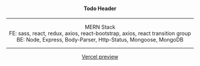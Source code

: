 <h4 align="center">Todo Header</h4>
<hr>
<div align="center">MERN Stack<br>FE: sass, react, redux, axios, react-bootstrap, axios, react transition group<br>BE: Node, Express, Body-Parser, Http-Status, Mongoose, MongoDB</div>
<hr>
<div align="center" ><a href="https://todo-app-ios.vercel.app">Vercel preview</a></div>
